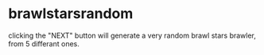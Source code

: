 # brawlstarsrandom

clicking the "NEXT" button will generate a very random brawl stars brawler, from 5 differant ones.
